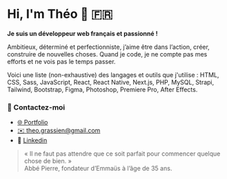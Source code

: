 # Hi, I'm Théo 🤙 🇫🇷

**Je suis un développeur web français et passionné !**

Ambitieux, déterminé et perfectionniste, j’aime être dans l’action, créer, construire de nouvelles choses. Quand je code, je ne compte pas mes efforts et ne vois pas le temps passer.

Voici une liste (non-exhaustive) des langages et outils que j'utilise : HTML, CSS, Sass, JavaScript, React, React Native, Next.js, PHP, MySQL, Strapi, Tailwind, Bootstrap, Figma, Photoshop, Premiere Pro, After Effects.
<br>

### 👋 Contactez-moi

- [🌐 Portfolio](https://theograssien.fr/)
- [✉️ theo.grassien@gmail.com](mailto:theo.grassien@gmail.com)
- 👔 [Linkedin](https://www.linkedin.com/in/theo-grassien/)
  <br>

> « Il ne faut pas attendre que ce soit parfait pour commencer quelque chose de bien. »<br>
> Abbé Pierre, fondateur d’Emmaüs à l’âge de 35 ans.
